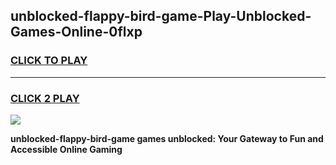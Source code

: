 
## unblocked-flappy-bird-game-Play-Unblocked-Games-Online-0flxp
<h3>
<a href="https://premium76.site?title=unblocked-flappy-bird-game&ref=24A">CLICK TO PLAY</a></h3>
<hr>

<h3>
<a href="https://premium76.site?title=unblocked-flappy-bird-game&ref=24A">CLICK 2 PLAY</a>
  
</h3>

<a href="https://premium76.site?title=unblocked-flappy-bird-game&ref=24A"><img src="https://clearcache.store/games.png"></a>


**unblocked-flappy-bird-game games unblocked: Your Gateway to Fun and Accessible Online Gaming**
